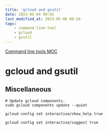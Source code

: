 ```yaml
---
title: 'gcloud and gsutil'
date: 2023-05-04 09:03
last_modified_at: 2023-05-06 00:24
tags:
    - command-line-tool
    - gcloud
    - gsutil
---
```

[Command line tools MOC](Command%20line%20tools%20MOC.md)

# gcloud and gsutil

## Miscellaneous

```shell
# Update gcloud components.
sudo gcloud components update --quiet

gcloud config set interactive/show_help true

gcloud config set interactive/suggest true
```
